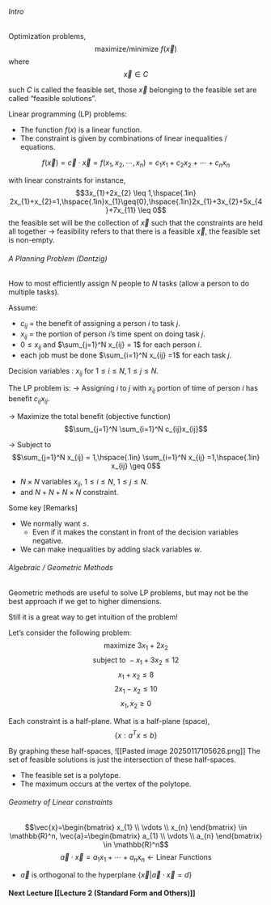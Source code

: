 ###### Intro
Optimization problems,
$$\text{maximize/minimize }f(\vec{x})$$
where
$$\vec{x}\in C$$

such $C$ is called the feasible set, those $\vec{x}$ belonging to the feasible set are called “feasible solutions”.

Linear programming (LP) problems:
- The function $f(x)$ is a linear function.
- The constraint is given by combinations of linear inequalities / equations.

$$f(\vec{x})=\vec{c}\cdot \vec{x} = f(x_{1},x_{2},\cdots,x_{n})=c_{1}x_{1}+c_{2}x_{2}+\cdots+c_{n}x_{n}$$

with linear constraints for instance,
$$3x_{1}+2x_{2} \leq 1,\hspace{.1in} 2x_{1}+x_{2}=1,\hspace{.1in}x_{1}\geq{0},\hspace{.1in}2x_{1}+3x_{2}+5x_{4}+7x_{11} \leq 0$$
the feasible set will be the collection of $\vec{x}$ such that the constraints are held all together → feasibility refers to that there is a feasible $\vec{x}$, the feasible set is non-empty.

###### A Planning Problem (Dantzig)
How to most efficiently assign $N$ people to $N$ tasks (allow a person to do multiple tasks).

Assume:
- $c_{ij}$ = the benefit of assigning a person $i$ to task $j$.
- $x_{ij}$ = the portion of person $i$’s time spent on doing task $j$.
- $0\leq x_{ij}$ and $\sum_{j=1}^N x_{ij} = 1$ for each person $i$.
- each job must be done $\sum_{i=1}^N x_{ij} =1$ for each task $j$.

Decision variables : $x_{ij}$ for $1\leq i \leq N, 1 \leq j \leq N$.

The LP problem is:
→ Assigning $i$ to $j$ with $x_{ij}$ portion of time of person $i$ has benefit $c_{ij}x_{ij}$.

→ Maximize the total benefit (objective function)
$$\sum_{j=1}^N \sum_{i=1}^N c_{ij}x_{ij}$$

→ Subject to
$$\sum_{j=1}^N x_{ij} = 1,\hspace{.1in} \sum_{i=1}^N x_{ij} =1,\hspace{.1in} x_{ij} \geq 0$$

- $N \times N$ variables $x_{ij}$, $1\leq i\leq N$, $1\leq j \leq N$.
- and $N+N+N\times N$ constraint.

Some key [Remarks]
- We normally want $\leq$.
	- Even if it makes the constant in front of the decision variables negative.
- We can make inequalities by adding slack variables $w$. 

###### Algebraic / Geometric Methods
Geometric methods are useful to solve LP problems, but may not be the best approach if we get to higher dimensions.

Still it is a great way to get intuition of the problem!

Let’s consider the following problem:
$$\text{maximize }3x_{1}+2x_{2}$$
$$\text{subject to }-x_{1}+3x_{2} \leq 12$$
$$x_{1}+x_{2} \leq 8$$
$$2x_{1}-x_{2} \leq 10$$
$$x_{1},x_{2} \geq 0$$

Each constraint is a half-plane. What is a half-plane (space),
$$\{ x: a^Tx \leq b\}$$

By graphing these half-spaces,
![[Pasted image 20250117105626.png]]
The set of feasible solutions is just the intersection of these half-spaces.

- The feasible set is a polytope.
- The maximum occurs at the vertex of the polytope.

###### Geometry of Linear constraints
$$\vec{x}=\begin{bmatrix}
x_{1} \\
\vdots \\
x_{n}
\end{bmatrix} \in \mathbb{R}^n, \vec{a}=\begin{bmatrix}
a_{1} \\
\vdots \\
a_{n}
\end{bmatrix} \in \mathbb{R}^n$$
$$\vec{a} \cdot  \vec{x} = a_{1}x_{1} +\cdots+a_{n}x_{n} \leftarrow \text{Linear Functions}  $$

- $\vec{a}$ is orthogonal to the hyperplane $\{ \vec{x} \vert \vec{a} \cdot   \vec{x} =d \}$

#### Next Lecture [[Lecture 2 (Standard Form and Others)]]
